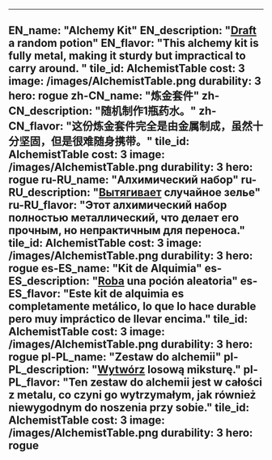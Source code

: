 ---

EN_name: "Alchemy Kit"
EN_description: "<u>Draft</u> a random potion"
EN_flavor: "This alchemy kit is fully metal, making it sturdy but impractical to carry around. "
tile_id: AlchemistTable
cost: 3
image: /images/AlchemistTable.png
durability: 3
hero: rogue
zh-CN_name: "炼金套件"
zh-CN_description: "随机制作1瓶药水。"
zh-CN_flavor: "这份炼金套件完全是由金属制成，虽然十分坚固，但是很难随身携带。"
tile_id: AlchemistTable
cost: 3
image: /images/AlchemistTable.png
durability: 3
hero: rogue
ru-RU_name: "Алхимический набор"
ru-RU_description: "<u>Вытягивает</u> случайное зелье"
ru-RU_flavor: "Этот алхимический набор полностью металлический, что делает его прочным, но непрактичным для переноса."
tile_id: AlchemistTable
cost: 3
image: /images/AlchemistTable.png
durability: 3
hero: rogue
es-ES_name: "Kit de Alquimia"
es-ES_description: "<u>Roba</u> una poción aleatoria"
es-ES_flavor: "Este kit de alquimia es completamente metálico, lo que lo hace durable pero muy impráctico de llevar encima."
tile_id: AlchemistTable
cost: 3
image: /images/AlchemistTable.png
durability: 3
hero: rogue
pl-PL_name: "Zestaw do alchemii"
pl-PL_description: "<u>Wytwórz</u> losową miksturę."
pl-PL_flavor: "Ten zestaw do alchemii jest w całości z metalu, co czyni go wytrzymałym, jak również niewygodnym do noszenia przy sobie."
tile_id: AlchemistTable
cost: 3
image: /images/AlchemistTable.png
durability: 3
hero: rogue
---